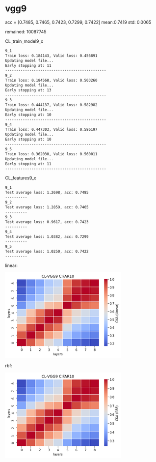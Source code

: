 # vgg9
acc = [0.7485, 0.7465, 0.7423, 0.7299, 0.7422] mean:0.7419 std: 0.0065

remained: 10087745

CL_train_model9_x
```
9_1
Train loss: 0.184143, Valid loss: 0.456891
Updating model file...
Early stopping at: 11
----------------------------------------------
9_2
Train loss: 0.184568, Valid loss: 0.503260
Updating model file...
Early stopping at: 13
----------------------------------------------
9_3
Train loss: 0.444137, Valid loss: 0.582982
Updating model file...
Early stopping at: 10
----------------------------------------------
9_4
Train loss: 0.447303, Valid loss: 0.586197
Updating model file...
Early stopping at: 10
----------------------------------------------
9_5
Train loss: 0.362030, Valid loss: 0.560011
Updating model file...
Early stopping at: 11
----------------------------------------------
```

CL_features9_x
```
9_1
Test average loss: 1.2698, acc: 0.7485
----------
9_2
Test average loss: 1.2859, acc: 0.7465
----------
9_3
Test average loss: 0.9617, acc: 0.7423
----------
9_4
Test average loss: 1.0382, acc: 0.7299
----------
9_5
Test average loss: 1.0250, acc: 0.7422
----------
```

linear:

![cl_vgg9_linear](cl_vgg9_linear.png)

rbf:

![cl_vgg9_rbf](cl_vgg9_rbf.png)
